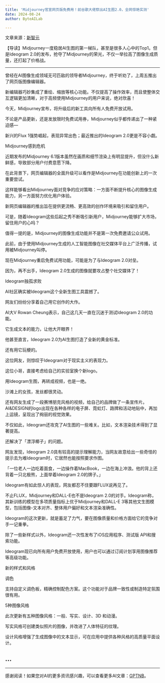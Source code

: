 ```yaml
---
title: 'Midjourney官宣网页版免费用！前谷歌大佬祭出AI生图2.0，全网惊艳实测'
date: 2024-08-24
author: ByteAILab

---
```


文章来源：[新智元](https://mp.weixin.qq.com/s/FyLqP8p_eTjhHmQO7jTpKw)

【导读】Midjourney一度稳居AI生图的第一梯队，甚至是很多人心中的Top1。但是Ideogram 2.0的发布，抢夺了Midjourney的荣光，不仅一举拉高了图像生成质量，还打起了价格战。

---


曾经在AI图像生成领域无可匹敌的领导者Midjourney，终于听劝了，上周五推出了网页版图像编辑器。

新编辑器巧妙集成了重绘、缩放等核心功能。不仅提高了操作效率，而且使整体交互逻辑更加清晰，对于高频使用Midjourney的用户来说，绝对欣喜！

今天，Midjourney宣布，将升级后的新工具向所有人免费开放试用。

不论是产品更新，还是发放限时免费试用券，Midjourney似乎都传递出了一种紧迫感—

新兴的Flux 1强势崛起，表现异常出色；最近推出的Ideogram 2.0更是不容小觑。

Midjourney感到危机

近期发布的Midjourney 6.1版本虽然在画质和细节渲染上有明显提升，但没什么新鲜感，导致部分用户付费意愿下降。

在此背景下，网页编辑器的全面升级可以看作是Midjourney在功能创新上的一次重要尝试。

这样能够看出Midjourney面对竞争的应对策略：一方面不断提升核心的图像生成能力，另一方面努力优化用户体验。

新网页编辑器的推出旨在提供更流畅、更高效的创作环境来吸引和留住用户。

可是，随着Ideogram这些后起之秀不断吸引新用户，Midjourney能够扩大市场，留住用户的心吗？

值得一提的是，Midjourney的图像生成功能并不是第一次免费邀请公众试用。

此前，由于使用Midjourney生成的人工智能图像在社交媒体平台上广泛传播，试用被Midjourney叫停。

现在Midjourney重启免费试用功能，可能是为了与Ideogram 2.0对垒。

因为，再不出手，Ideogram 2.0生成的图像就要攻占整个社交媒体了！

Ideogram独孤求败

AI社区确实被Ideogram这个全新生图工具震撼了。

网友们纷纷分享着自己用它创作的大作。

AI大V Rowan Cheung表示，自己这几天一直在沉迷于测试Ideogram 2.0的功能。

它生成文本的能力，让他大开眼界！

他甚至直言，Ideogram 2.0为AI生图打造了全新的黄金标准。

还有用它玩梗的。

这位网友，则惊叹于Ideogram对于现实主义的表现力。

这位小哥，直接考虑给自己的实验室换个新logo。

用Ideogram生图，再转成视频，也是一绝。

沙滩上的女孩，发丝都很灵动。

还有网友生成了一段赛博朋克风格的视频，给自己的品牌做了一条宣传片。AI&DESIGN的logo出现在各种各样的电子屏、霓虹灯、路牌和活动地贴中，再加上运镜，呈现出了绚丽的视觉效果。

不仅如此，Ideogram还攻克了AI生图的一些难关。比如，文本渲染技术得到了显著提高。

还解决了「漂浮椰子」的问题。

网友发现，Ideogram 2.0具有较高的提示理解能力，当网友故意给出一些奇怪的提示去为难Ideogram时，它居然也能按照要求作图。

「一位老人一边吃着面食，一边操作着MacBook，一边在海上冲浪。他的背上还背着一只北极熊，上面举着Ideogram 2.0的牌子。」

Ideogram有如此惊人的表现，网友都忍不住要跟FLUX说再见了。

不止FLUX，Midjourney和DALL-E也不是Ideogram 2.0的对手。Ideogram称，其新训练的模型在多项质量指标上优于Midjourney和DALL-E 3等其他文生图模型，包括图像-文本对齐、整体用户偏好和文本渲染准确性。

Ideogram的这次更新，就是蓄足了力气，要在图像质量和价格方面给它的竞争对手一记重拳。

除了一些新样式以外，Ideogram还一次性发布了iOS应用程序、测试版 API和搜索功能。

Ideogram现已向所有用户免费开放使用，用户也可以通过订阅计划享用图像推荐等高级功能。

新的样式和风格

调色

支持自定义调色板，精确控制配色方案。这个功能对于品牌一致性或制造特定氛围很有用。

5种图像风格

此次更新有五种图像风格：一般、写实、设计、3D 和动漫。

写实风格可创建类似照片的图像，并改进了人体特征的纹理。

设计风格增强了生成图像中的文本显示，可在应用中提供各种风格的高质量平面设计。

...
---
---
感谢阅读！如果您对AI的更多资讯感兴趣，可以查看更多AI文章：[GPTNB](https://gptnb.com)。